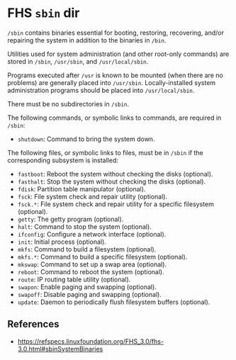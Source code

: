 # FHS `sbin` dir

`/sbin` contains binaries essential for booting, restoring, recovering, and/or repairing the system in addition to the binaries in `/bin`.

Utilities used for system administration (and other root-only commands) are stored in `/sbin`, `/usr/sbin`, and `/usr/local/sbin`.

Programs executed after `/usr` is known to be mounted (when there are no problems) are generally placed into `/usr/sbin`. Locally-installed system administration programs should be placed into `/usr/local/sbin`.

There must be no subdirectories in `/sbin`.

The following commands, or symbolic links to commands, are required in `/sbin`:

- `shutdown`: Command to bring the system down.

The following files, or symbolic links to files, must be in `/sbin` if the corresponding subsystem is installed:

- `fastboot`: Reboot the system without checking the disks (optional).
- `fasthalt`: Stop the system without checking the disks (optional).
- `fdisk`: Partition table manipulator (optional).
- `fsck`: File system check and repair utility (optional).
- `fsck.*`: File system check and repair utility for a specific filesystem (optional).
- `getty`: The getty program (optional).
- `halt`: Command to stop the system (optional).
- `ifconfig`: Configure a network interface (optional).
- `init`: Initial process (optional).
- `mkfs`: Command to build a filesystem (optional).
- `mkfs.*`: Command to build a specific filesystem (optional).
- `mkswap`: Command to set up a swap area (optional).
- `reboot`: Command to reboot the system (optional).
- `route`: IP routing table utility (optional).
- `swapon`: Enable paging and swapping (optional).
- `swapoff`: Disable paging and swapping (optional).
- `update`: Daemon to periodically flush filesystem buffers (optional).

## References

- https://refspecs.linuxfoundation.org/FHS_3.0/fhs-3.0.html#sbinSystemBinaries

